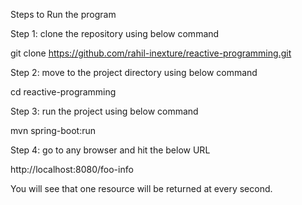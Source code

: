 Steps to Run the program

Step 1: clone the repository using below command

git clone https://github.com/rahil-inexture/reactive-programming.git


Step 2: move to the project directory using below command

cd reactive-programming


Step 3: run the project using below command

mvn spring-boot:run


Step 4: go to any browser and hit the below URL

http://localhost:8080/foo-info


You will see that one resource will be returned at every second.
